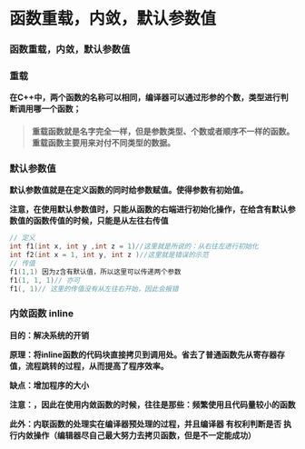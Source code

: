 # 函数重载，内敛，默认参数值


### **函数重载，内敛，默认参数值**

### **重载**

**在C++中，两个函数的名称可以相同，编译器可以通过形参的个数，类型进行判断调用哪一个函数；**

> #### **重载函数就是名字完全一样，但是参数类型、个数或者顺序不一样的函数。重载函数主要用来对付不同类型的数据。**



### **默认参数值**

**默认参数值就是在定义函数的同时给参数赋值。使得参数有初始值。**

**注意，在使用默认参数值时，只能从函数的右端进行初始化操作，在给含有默认参数值的函数传值的时候，只能是从左往右传值**

```cpp
// 定义
int f1(int x, int y ,int z = 1)//这里就是所说的：从右往左进行初始化
int f2(int x = 1, int y, int z )//这里就是错误的示范
// 传值
f1(1,1) 因为z含有默认值，所以这里可以传递两个参数
f1(1, 1, 1)// 亦可
f1(, 1)// 这里的传值没有从左往右开始，因此会报错
```



### 内敛函数 inline

**目的：解决系统的开销**

**原理：将inline函数的代码块直接拷贝到调用处。省去了普通函数先从寄存器存值，流程跳转的过程，从而提高了程序效率。**

**缺点：增加程序的大小**

**注意：，因此在使用内敛函数的时候，往往是那些：频繁使用且代码量较小的函数**

**此外：内联函数的处理实在编译器预处理的过程，并且编译器 有权利判断是否 执行内敛操作（编辑器尽自己最大努力去拷贝函数，但是不一定能成功）**

